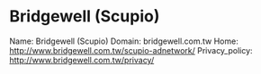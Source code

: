
# Bridgewell (Scupio) 

Name: Bridgewell (Scupio) 
Domain: bridgewell.com.tw
Home: http://www.bridgewell.com.tw/scupio-adnetwork/
Privacy_policy: http://www.bridgewell.com.tw/privacy/
